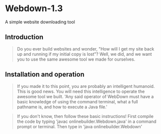 # Webdown-1.3
A simple website downloading tool


## Introduction

> Do you ever build websites and wonder, "How will I get my site back up and running if my initial copy is lost"? Well, we did, and we want you to use the same awesome tool we made for ourselves.

## Installation and operation

> If you made it to this point, you are probably an intelligent humanoid. This is good news. You will need this intelligence to operate the awesome tool we built. 'Any said operator of WebDown must have a basic knowledge of using the command terminal, what a full pathname is, and how to execute a Java file.'

> If you don't know, then follow these basic instructions! First compile the code by typing 'javac onlinebuilder.Webdown.java' in a command prompt or terminal. Then type in 'java onlinebuilder.Webdown'



